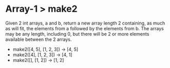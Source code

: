 # Array-1 > make2

Given 2 int arrays, a and b, return a new array length 2 containing, as much as will fit, the elements from a followed by the elements from b. The arrays may be any length, including 0, but there will be 2 or more elements available between the 2 arrays.

- make2([4, 5], [1, 2, 3]) → [4, 5]
- make2([4], [1, 2, 3]) → [4, 1]
- make2([], [1, 2]) → [1, 2]